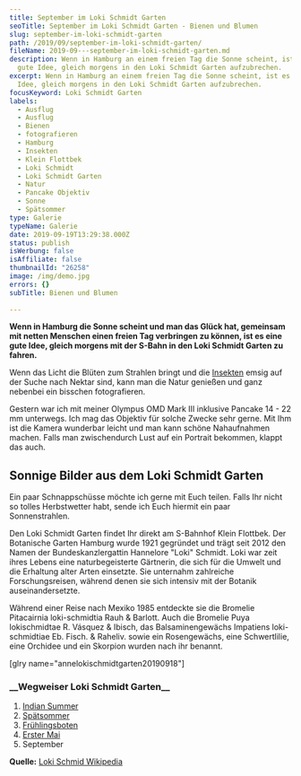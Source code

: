 ```yaml
---
title: September im Loki Schmidt Garten
seoTitle: September im Loki Schmidt Garten - Bienen und Blumen
slug: september-im-loki-schmidt-garten
path: /2019/09/september-im-loki-schmidt-garten/
fileName: 2019-09---september-im-loki-schmidt-garten.md
description: Wenn in Hamburg an einem freien Tag die Sonne scheint, ist es eine
  gute Idee, gleich morgens in den Loki Schmidt Garten aufzubrechen.
excerpt: Wenn in Hamburg an einem freien Tag die Sonne scheint, ist es eine gute
  Idee, gleich morgens in den Loki Schmidt Garten aufzubrechen.
focusKeyword: Loki Schmidt Garten
labels:
  - Ausflug
  - Ausflug
  - Bienen
  - fotografieren
  - Hamburg
  - Insekten
  - Klein Flottbek
  - Loki Schmidt
  - Loki Schmidt Garten
  - Natur
  - Pancake Objektiv
  - Sonne
  - Spätsommer
type: Galerie
typeName: Galerie
date: 2019-09-19T13:29:38.000Z
status: publish
isWerbung: false
isAffiliate: false
thumbnailId: "26258"
image: /img/demo.jpg
errors: {}
subTitle: Bienen und Blumen
  
---
```


**Wenn in Hamburg die Sonne scheint und man das Glück hat, gemeinsam mit netten
Menschen einen freien Tag verbringen zu können, ist es eine gute Idee, gleich
morgens mit der S-Bahn in den Loki Schmidt Garten zu fahren.**

Wenn das Licht die Blüten zum Strahlen bringt und die
[Insekten](/2019/05/insektenhotel-bienen-auf-dem-balkon/) emsig auf der Suche
nach Nektar sind, kann man die Natur genießen und ganz nebenbei ein bisschen
fotografieren.

Gestern war ich mit meiner Olympus OMD Mark III inklusive Pancake 14 - 22 mm
unterwegs. Ich mag das Objektiv für solche Zwecke sehr gerne. Mit Ihm ist die
Kamera wunderbar leicht und man kann schöne Nahaufnahmen machen. Falls man
zwischendurch Lust auf ein Portrait bekommen, klappt das auch.

## Sonnige Bilder aus dem Loki Schmidt Garten

Ein paar Schnappschüsse möchte ich gerne mit Euch teilen. Falls Ihr nicht so
tolles Herbstwetter habt, sende ich Euch hiermit ein paar Sonnenstrahlen.

Den Loki Schmidt Garten findet Ihr direkt am S-Bahnhof Klein Flottbek. Der
Botanische Garten Hamburg wurde 1921 gegründet und trägt seit 2012 den Namen der
Bundeskanzlergattin Hannelore "Loki" Schmidt. Loki war zeit ihres Lebens eine
naturbegeisterte Gärtnerin, die sich für die Umwelt und die Erhaltung alter
Arten einsetzte. Sie unternahm zahlreiche Forschungsreisen, während denen sie
sich intensiv mit der Botanik auseinandersetzte.

Während einer Reise nach Mexiko 1985 entdeckte sie die Bromelie Pitacairnia
loki-schmidtia Rauh &amp; Barlott. Auch die Bromelie Puya lokischmidtae R.
Vásquez &amp; Ibisch, das Balsaminengewächs Impatiens loki-schmidtiae Eb. Fisch.
&amp; Raheliv. sowie ein Rosengewächs, eine Schwertlilie, eine Orchidee und ein
Skorpion wurden nach ihr benannt.

[glry name="annelokischmidtgarten20190918"]

<h3> __Wegweiser Loki Schmidt Garten__ </h3>

1.  [Indian Summer](/2015/09/indian-summer-im-loki-schmidt-garten/)
1.  [Spätsommer](/2016/08/spaetsommer-loki-schmidt-garten/)
1.  [Frühlingsboten](/2017/03/fruehlingsboten-im-hamburger-loki-schmidt-garten/)
1.  [Erster Mai](/2018/05/erster-mai-gegensaetze/)
1.  September

**Quelle:** [Loki Schmid Wikipedia](https://de.wikipedia.org/wiki/Loki_Schmidt)

  